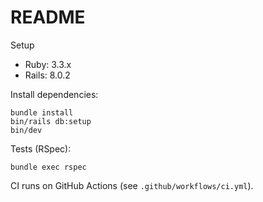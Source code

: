 # README

Setup

- Ruby: 3.3.x
- Rails: 8.0.2

Install dependencies:

```
bundle install
bin/rails db:setup
bin/dev
```

Tests (RSpec):

```
bundle exec rspec
```

CI runs on GitHub Actions (see `.github/workflows/ci.yml`).

